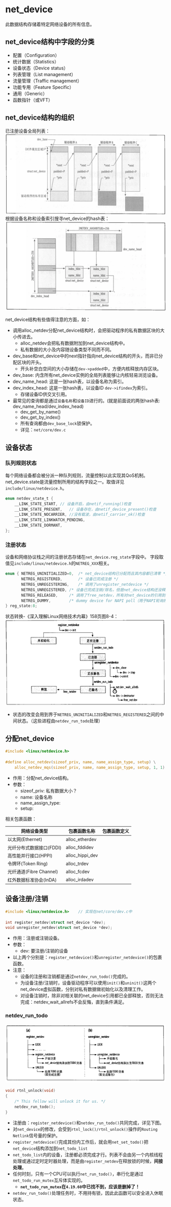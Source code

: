 
# net_device
此数据结构存储着特定网络设备的所有信息。

## net_device结构中字段的分类
* 配置（Configuration）
* 统计数据（Statistics）
* 设备状态（Device status）
* 列表管理（List management）
* 流量管理（Traffic management）
* 功能专用（Feature Specific）
* 通用（Generic）
* 函数指针（或VFT）

## net_device结构的组织
已注册设备全局列表：
![](./register_dev_list.png)
根据设备名称和设备索引搜寻net_device的hash表：
![](./hash_about_net_device.png)

net_device结构有些值得注意的方面，如：
* 调用alloc_netdev分配net_device结构时，会把驱动程序的私有数据区块的大小传进去。
    * alloc_netdev会把私有数据附加到net_device结构中。
    * 私有数据的大小及内容随设备类型不同而不同。
* dev_base和net_device中的next指针指向net_device结构的开头，而非已分配区块的开头。
    * 开头补空白空间的大小存储在`dev->padded`中，方便内核释放内存区块。
* dev_base: 内含所有net_device实例的全局列表能够让内核轻易浏览设备。
* dev_name_head: 这是一张hash表，以设备名称为索引。
* dev_index_head: 这是一张hash表，以设备ID `dev->ifindex`为索引。
    * 存储设备ID供交叉引用。
* 最常见的查询都是通过`设备名称`和`设备ID`进行的。(就是前面说的两张hash表: dev_name_head/dev_index_head)
    * dev_get_by_name()
    * dev_get_by_index()
    * 所有查询都由`dev_base_lock`锁保护。
    * 详见：`net/core/dev.c`

## 设备状态
### 队列规则状态
每个网络设备都会被分派一种队列规则，流量控制以此实现其QoS机制。
net_device.state是流量控制所用的结构字段之一。取值详见`include/linux/netdevice.h`。
```c
enum netdev_state_t {
	__LINK_STATE_START,	// 设备开启，由netif_running()检查
	__LINK_STATE_PRESENT,	// 设备存在，由netif_device_present()检查
	__LINK_STATE_NOCARRIER, //没有载波，由netif_carrier_ok()检查
	__LINK_STATE_LINKWATCH_PENDING,
	__LINK_STATE_DORMANT,
};
```

### 注册状态
设备和网络协议栈之间的注册状态存储在`net_device.reg_state`字段中。
字段取值见`include/linux/netdevice.h`的`NETREG_XXX`相关。
```c
enum { NETREG_UNINITIALIZED=0, 	/* net_device结构已分配而且其内容都已清零 */
       NETREG_REGISTERED,		/* 设备已完成注册 */
       NETREG_UNREGISTERING,	/* 调用了unregister_netdevice */
       NETREG_UNREGISTERED,	/* 设备已完成注销/除名，但是net_device结构还没释放掉 */
       NETREG_RELEASED,		/* 调用了free_netdev，所有对net_device的引用到释放了，此结构可以被释放了 */
       NETREG_DUMMY,		/* dummy device for NAPI poll（用于NAPI轮询的虚拟设备） */
} reg_state:8;
```
状态转换-《深入理解Linux网络技术内幕》158页图8-4：
![net_device的注册状态机](./reggister_state.png)
* 状态的改变会用到界于`NETREG_UNINITIALIZED`和`NETREG_REGISTERED`之间的中间状态。（这些进程由`netdev_run_todo`处理）

## 分配net_device
```c
#include <linux/netdevice.h>

#define alloc_netdev(sizeof_priv, name, name_assign_type, setup) \
	alloc_netdev_mqs(sizeof_priv, name, name_assign_type, setup, 1, 1)
```
* 作用：分配net_device结构。
* 参数：
    * sizeof_priv: 私有数据大小？
    * name: 设备名称
    * name_assign_type: 
    * setup: 

相关包裹函数：

|网络设备类型|包裹函数名称|包裹函数定义|
|------|------|------|
|以太网(Ethernet)|alloc_etherdev||
|光纤分布式数据接口(FDDI)|alloc_fddidev||
|高性能并行接口(HPPI)|alloc_hippi_dev||
|令牌环(Token Ring)|alloc_trdev||
|光纤通道(Fibre Channel)|alloc_fcdev||
|红外数据标准协会(InDA)|alloc_irdadev||

## 设备注册/注销
```c
#include <linux/netdevice.h>    // 实现在net/core/dev.c中

int register_netdev(struct net_device *dev);
void unregister_netdev(struct net_device *dev);
```
* 作用：注册或注销设备。
* 参数：
    * dev: 要注册/注销的设备
* 以上两个分别是：`register_netdevice()`和`unregister_netdevice()`的包裹函数。
* 注意：
    * 设备的注册和注销都是通过`netdev_run_todo()`完成的。
    * 为设备注册/注销时，设备驱动程序可以使用`init()`和`uninit()`这两个net_device虚拟函数，分别对私有数据做初始化以及清理工作。
    * 对设备注销时，除非对相关联的net_device引用都已全部释放，否则无法完成：netdev_wait_allrefs不会反悔，直到条件满足。

### netdev_run_todo
![register_unregister_netdev](./register_unregister_netdev.png)

```c
void rtnl_unlock(void)
{
	/* This fellow will unlock it for us. */
	netdev_run_todo();
}
```
* 注册由：`register_netdevice()`和`netdev_run_todo()`共同完成，详见下图。
* 对`net_device`的修改，会受到`rtnl_lock()/rtnl_unlock()`操作的`Routing Netlink`信号量的保护。
* `register_netdevice()`完成其份内工作后，就会用`net_set_todo()`把`net_device`结构添加到`net_todo_list`
* `net_todo_list`内的设备，注册都必须完成才行。列表不会由另一个内核线程处理或通过定时定时器处理，而是由`register_netdev`在释放锁的时候，**间接处理**。
* 任何时刻，只有一个CPU可以执行`net_run_todo()`，串行化是通过`net_todo_run_mutex`互斥体实现的。
    * **`net_todo_run_mutex`在`4.19.60`中已找不到，应该是删掉了！**
* `netdev_run_todo()`处理任务时，不用持有锁，因此此函数可以安全进入休眠状态。

